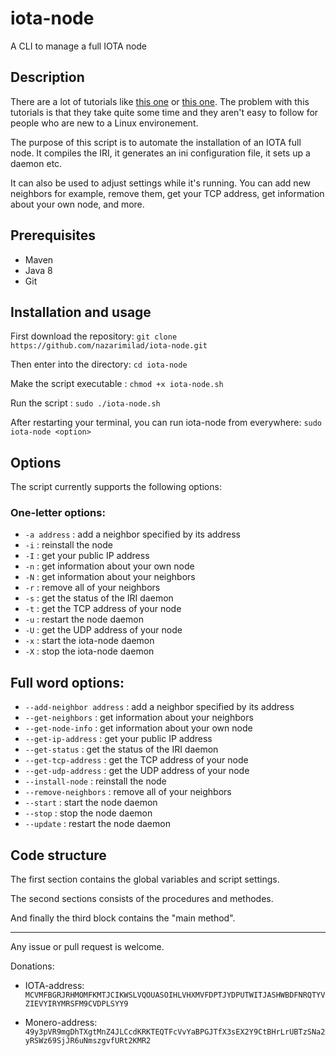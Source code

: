 # iota-node
A CLI to manage a full IOTA node

## Description

There are a lot of tutorials like [this one](https://www.simform.com/iota-iiot-tutorial-part-2/) or [this one](https://forum.helloiota.com/2424/Setting-up-a-VPS-IOTA-Full-Node-from-scratch). The problem with this tutorials is that they take quite some time and they aren't easy to follow for people who are new to a Linux environement.

The purpose of this script is to automate the installation of an IOTA full node. It compiles the IRI, it generates an ini configuration file, it sets up a daemon etc. 

It can also be used to adjust settings while it's running. You can add new neighbors for example, remove them, get your TCP address, get information about your own node, and more.

## Prerequisites

* Maven
* Java 8
* Git

## Installation and usage

First download the repository: `git clone https://github.com/nazarimilad/iota-node.git`

Then enter into the directory: `cd iota-node`

Make the script executable   : `chmod +x iota-node.sh`

Run the script               : `sudo ./iota-node.sh`

After restarting your terminal, you can run iota-node from everywhere: `sudo iota-node <option>`

## Options
The script currently supports the following options:

### One-letter options:

* `-a address` : add a neighbor specified by its address
* `-i` : reinstall the node
* `-I` : get your public IP address
* `-n` : get information about your own node
* `-N` : get information about your neighbors
* `-r` : remove all of your neighbors
* `-s` : get the status of the IRI daemon
* `-t` : get the TCP address of your node
* `-u` : restart the node daemon
* `-U` : get the UDP address of your node
* `-x` : start the iota-node daemon
* `-X` : stop the iota-node daemon

## Full word options:

* `--add-neighbor address` : add a neighbor specified by its address 
* `--get-neighbors` : get information about your neighbors
* `--get-node-info` : get information about your own node
* `--get-ip-address` : get your public IP address
* `--get-status` : get the status of the IRI daemon
* `--get-tcp-address` : get the TCP address of your node
* `--get-udp-address` : get the UDP address of your node
* `--install-node` : reinstall the node
* `--remove-neighbors` : remove all of your neighbors
* `--start` : start the node daemon
* `--stop` : stop the node daemon
* `--update` : restart the node daemon

## Code structure 

The first section contains the global variables and script settings.

The second sections consists of the procedures and methodes.

And finally the third block contains the "main method".

---

Any issue or pull request is welcome.

Donations: 

* IOTA-address: `MCVMFBGRJRHMOMFKMTJCIKWSLVQOUASOIHLVHXMVFDPTJYDPUTWITJASHWBDFNRQTYVZIEVYIRYMRSFM9CVDPLSYY9`

* Monero-address: `49y3pVR9mgDhTXgtMnZ4JLCcdKRKTEQTFcVvYaBPGJTfX3sEX2Y9CtBHrLrUBTzSNa2yRSWz69SjJR6uNmszgvfURt2KMR2`
